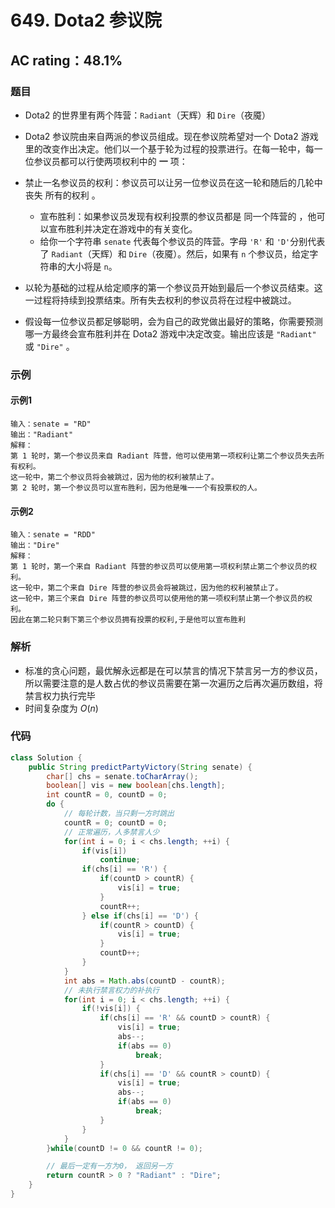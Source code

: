 # 649. Dota2 参议院

## AC rating：48.1%

### 题目

- Dota2 的世界里有两个阵营：`Radiant`（天辉）和 `Dire`（夜魇）

- Dota2 参议院由来自两派的参议员组成。现在参议院希望对一个 Dota2 游戏里的改变作出决定。他们以一个基于轮为过程的投票进行。在每一轮中，每一位参议员都可以行使两项权利中的 **一** 项：

- 禁止一名参议员的权利：参议员可以让另一位参议员在这一轮和随后的几轮中丧失 所有的权利 。
  - 宣布胜利：如果参议员发现有权利投票的参议员都是 同一个阵营的 ，他可以宣布胜利并决定在游戏中的有关变化。
  - 给你一个字符串 `senate` 代表每个参议员的阵营。字母 `'R'` 和 `'D'`分别代表了 `Radiant`（天辉）和 `Dire`（夜魇）。然后，如果有 `n` 个参议员，给定字符串的大小将是 `n`。

- 以轮为基础的过程从给定顺序的第一个参议员开始到最后一个参议员结束。这一过程将持续到投票结束。所有失去权利的参议员将在过程中被跳过。

- 假设每一位参议员都足够聪明，会为自己的政党做出最好的策略，你需要预测哪一方最终会宣布胜利并在 Dota2 游戏中决定改变。输出应该是 `"Radiant"` 或 `"Dire"` 。

### 示例

#### 示例1

```text
输入：senate = "RD"
输出："Radiant"
解释：
第 1 轮时，第一个参议员来自 Radiant 阵营，他可以使用第一项权利让第二个参议员失去所有权利。
这一轮中，第二个参议员将会被跳过，因为他的权利被禁止了。
第 2 轮时，第一个参议员可以宣布胜利，因为他是唯一一个有投票权的人。
```

#### 示例2

```text
输入：senate = "RDD"
输出："Dire"
解释：
第 1 轮时，第一个来自 Radiant 阵营的参议员可以使用第一项权利禁止第二个参议员的权利。
这一轮中，第二个来自 Dire 阵营的参议员会将被跳过，因为他的权利被禁止了。
这一轮中，第三个来自 Dire 阵营的参议员可以使用他的第一项权利禁止第一个参议员的权利。
因此在第二轮只剩下第三个参议员拥有投票的权利,于是他可以宣布胜利
```

### 解析

- 标准的贪心问题，最优解永远都是在可以禁言的情况下禁言另一方的参议员，所以需要注意的是人数占优的参议员需要在第一次遍历之后再次遍历数组，将禁言权力执行完毕
- 时间复杂度为 $O(n)$

### 代码

```java
class Solution {
    public String predictPartyVictory(String senate) {
        char[] chs = senate.toCharArray();
        boolean[] vis = new boolean[chs.length];
        int countR = 0, countD = 0;
        do {
            // 每轮计数，当只剩一方时跳出
            countR = 0; countD = 0;
            // 正常遍历，人多禁言人少
            for(int i = 0; i < chs.length; ++i) {
                if(vis[i])
                    continue;
                if(chs[i] == 'R') {
                    if(countD > countR) {
                        vis[i] = true;
                    }
                    countR++;
                } else if(chs[i] == 'D') {
                    if(countR > countD) {
                        vis[i] = true;
                    }
                    countD++;
                }
            }
            int abs = Math.abs(countD - countR);
            // 未执行禁言权力的补执行
            for(int i = 0; i < chs.length; ++i) {
                if(!vis[i]) {
                    if(chs[i] == 'R' && countD > countR) {
                        vis[i] = true;
                        abs--;
                        if(abs == 0)
                            break;
                    }
                    if(chs[i] == 'D' && countR > countD) {
                        vis[i] = true;
                        abs--;
                        if(abs == 0)
                            break;
                    }
                }
            }
        }while(countD != 0 && countR != 0);

        // 最后一定有一方为0， 返回另一方
        return countR > 0 ? "Radiant" : "Dire";
    }
}
```
